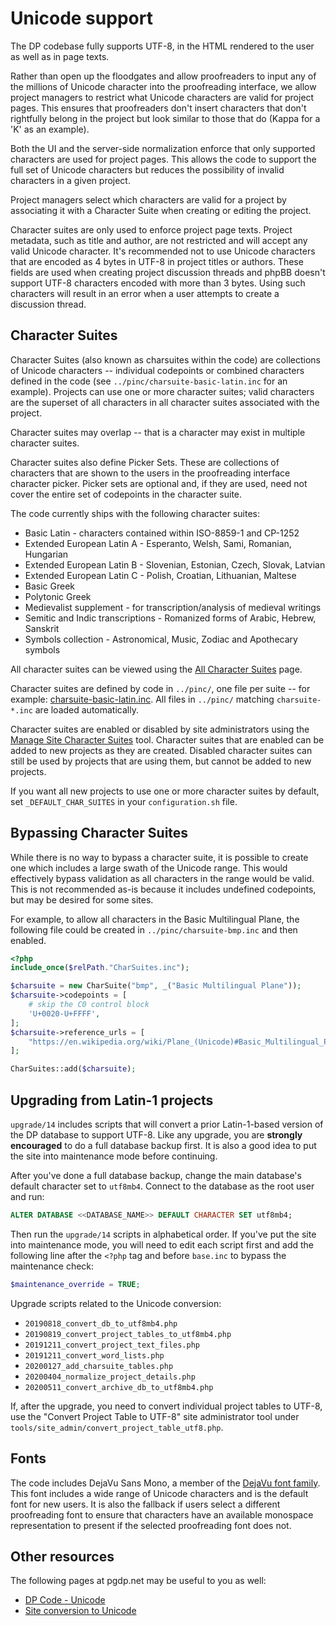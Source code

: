 # Unicode support

The DP codebase fully supports UTF-8, in the HTML rendered to the user as well
as in page texts.

Rather than open up the floodgates and allow proofreaders to input any of
the millions of Unicode character into the proofreading interface, we allow
project managers to restrict what Unicode characters are valid for project
pages. This ensures that proofreaders don't insert characters that don't
rightfully belong in the project but look similar to those that do (Kappa
for a 'K' as an example).

Both the UI and the server-side normalization enforce that only supported
characters are used for project pages. This allows the code to support the full
set of Unicode characters but reduces the possibility of invalid characters in
a given project.

Project managers select which characters are valid for a project by associating
it with a Character Suite when creating or editing the project.

Character suites are only used to enforce project page texts. Project metadata,
such as title and author, are not restricted and will accept any valid Unicode
character. It's recommended not to use Unicode characters that are encoded as 4
bytes in UTF-8 in project titles or authors. These fields are used when creating
project discussion threads and phpBB doesn't support UTF-8 characters encoded
with more than 3 bytes. Using such characters will result in an error when a
user attempts to create a discussion thread.

## Character Suites

Character Suites (also known as charsuites within the code) are collections of
Unicode characters -- individual codepoints or combined characters defined in
the code (see `../pinc/charsuite-basic-latin.inc` for an example). Projects can
use one or more character suites; valid characters are the superset of all
characters in all character suites associated with the project.

Character suites may overlap -- that is a character may exist in multiple
character suites.

Character suites also define Picker Sets. These are collections of characters
that are shown to the users in the proofreading interface character picker.
Picker sets are optional and, if they are used, need not cover the entire set
of codepoints in the character suite.

The code currently ships with the following character suites:

* Basic Latin - characters contained within ISO-8859-1 and CP-1252
* Extended European Latin A - Esperanto, Welsh, Sami, Romanian, Hungarian
* Extended European Latin B - Slovenian, Estonian, Czech, Slovak, Latvian
* Extended European Latin C - Polish, Croatian, Lithuanian, Maltese
* Basic Greek
* Polytonic Greek
* Medievalist supplement - for transcription/analysis of medieval writings
* Semitic and Indic transcriptions - Romanized forms of Arabic, Hebrew, Sanskrit
* Symbols collection - Astronomical, Music, Zodiac and Apothecary symbols

All character suites can be viewed using the [All Character Suites](../tools/charsuites.php)
page.

Character suites are defined by code in `../pinc/`, one file per suite -- for
example: [charsuite-basic-latin.inc](../pinc/charsuite-basic-latin.inc). All
files in `../pinc/` matching `charsuite-*.inc` are loaded automatically.

Character suites are enabled or disabled by site administrators using the
[Manage Site Character Suites](../tools/site_admin/manage_site_charsuites.php)
tool. Character suites that are enabled can be added to new projects as they
are created. Disabled character suites can still be used by projects that are
using them, but cannot be added to new projects.

If you want all new projects to use one or more character suites by default,
set `_DEFAULT_CHAR_SUITES` in your `configuration.sh` file.

## Bypassing Character Suites

While there is no way to bypass a character suite, it is possible to create one
which includes a large swath of the Unicode range. This would effectively bypass
validation as all characters in the range would be valid. This is not recommended
as-is because it includes undefined codepoints, but may be desired for some sites.

For example, to allow all characters in the Basic Multilingual Plane, the following
file could be created in `../pinc/charsuite-bmp.inc` and then enabled.

```php
<?php
include_once($relPath."CharSuites.inc");

$charsuite = new CharSuite("bmp", _("Basic Multilingual Plane"));
$charsuite->codepoints = [
    # skip the C0 control block
    'U+0020-U+FFFF',
];
$charsuite->reference_urls = [
    "https://en.wikipedia.org/wiki/Plane_(Unicode)#Basic_Multilingual_Plane",
];

CharSuites::add($charsuite);
```

## Upgrading from Latin-1 projects

`upgrade/14` includes scripts that will convert a prior Latin-1-based
version of the DP database to support UTF-8. Like any upgrade, you are **strongly
encouraged** to do a full database backup first. It is also a good idea to
put the site into maintenance mode before continuing.

After you've done a full database backup, change the main database's default
character set to `utf8mb4`. Connect to the database as the root user and run:

```sql
ALTER DATABASE <<DATABASE_NAME>> DEFAULT CHARACTER SET utf8mb4;
```

Then run the `upgrade/14` scripts in alphabetical order. If you've put the
site into maintenance mode, you will need to edit each script first and add
the following line after the `<?php` tag and before `base.inc` to bypass the
maintenance check:

```php
$maintenance_override = TRUE;
```

Upgrade scripts related to the Unicode conversion:

* `20190818_convert_db_to_utf8mb4.php`
* `20190819_convert_project_tables_to_utf8mb4.php`
* `20191211_convert_project_text_files.php`
* `20191211_convert_word_lists.php`
* `20200127_add_charsuite_tables.php`
* `20200404_normalize_project_details.php`
* `20200511_convert_archive_db_to_utf8mb4.php`

If, after the upgrade, you need to convert individual project tables to UTF-8,
use the "Convert Project Table to UTF-8" site administrator tool under
`tools/site_admin/convert_project_table_utf8.php`.

## Fonts

The code includes DejaVu Sans Mono, a member of the
[DejaVu font family](https://dejavu-fonts.github.io/). This font includes a 
wide range of Unicode characters and is the default font for new users. It is
also the fallback if users select a different proofreading font to ensure that
characters have an available monospace representation to present if the
selected proofreading font does not.

## Other resources

The following pages at pgdp.net may be useful to you as well:

* [DP Code - Unicode](https://www.pgdp.net/wiki/DP_Code_-_Unicode)
* [Site conversion to Unicode](https://www.pgdp.net/wiki/Site_conversion_to_Unicode)

